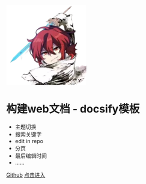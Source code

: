 ![logo](https://raw.githubusercontent.com/12cjn/lizituchuang/main/202210181603247.png ':size=95%')

# 构建web文档 - docsify模板
- 主题切换
- 搜索关键字
- edit in repo
- 分页
- 最后编辑时间
- ......

[Github](https://github.com/12cjn/Yomiya)
[点击进入](./README.md)

<!-- 背景图片 -->

<!-- ![](static/img/cp.jpeg) -->

<!-- 背景色 -->

<!-- ![color](#fab1a0) -->